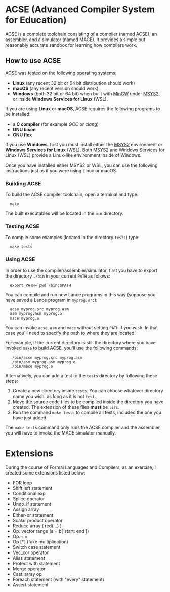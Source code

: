 # ACSE (Advanced Compiler System for Education)

ACSE is a complete toolchain consisting of a compiler (named ACSE), an
assembler, and a simulator (named MACE). It provides a simple but reasonably
accurate sandbox for learning how compilers work.

## How to use ACSE

ACSE was tested on the following operating systems:

- **Linux** (any recent 32 bit or 64 bit distribution should work)
- **macOS** (any recent version should work)
- **Windows** (both 32 bit or 64 bit) when built with
  [MinGW](http://www.mingw.org) under [MSYS2](https://www.msys2.org), or inside
  **Windows Services for Linux** (WSL).

If you are using **Linux** or **macOS**, ACSE requires the following programs
to be installed:

- a **C compiler** (for example *GCC* or *clang*)
- **GNU bison**
- **GNU flex**

If you use **Windows**, first you must install either the
[MSYS2](https://www.msys2.org) environment or **Windows Services for Linux**
(WSL). Both MSYS2 and Windows Services for Linux (WSL) provide a Linux-like
environment inside of Windows.

Once you have installed either MSYS2 or WSL, you can use the following
instructions just as if you were using Linux or macOS.

### Building ACSE

To build the ACSE compiler toolchain, open a terminal and type:

      make

The built executables will be located in the `bin` directory.

### Testing ACSE

To compile some examples (located in the directory `tests`) type:

      make tests

### Using ACSE

In order to use the compiler/assembler/simulator, first you have
to export the directory `./bin` in your current `PATH` as follows:

      export PATH=`pwd`/bin:$PATH

You can compile and run new Lance programs in this way (suppose you
have saved a Lance program in `myprog.src`):

      acse myprog.src myprog.asm
      asm myprog.asm myprog.o
      mace myprog.o

You can invoke `acse`, `asm` and `mace` without setting `PATH` if you wish. In
that case you'll need to specify the path to where they are located.

For example, if the current directory is still the directory where you have
invoked `make` to build ACSE, you'll use the following commands:

      ./bin/acse myprog.src myprog.asm
      ./bin/asm myprog.asm myprog.o
      ./bin/mace myprog.o

Alternatively, you can add a test to the `tests` directory by following these
steps:

1. Create a new directory inside `tests`. You can choose whatever directory
   name you wish, as long as it is not `test`.
2. Move the source code files to be compiled inside the directory you have
   created. The extension of these files **must** be `.src`.
3. Run the command `make tests` to compile all tests, included the one you have
   just added.
   
The `make tests` command only runs the ACSE compiler and the assembler, you
will have to invoke the MACE simulator manually.

# Extensions 

During the course of Formal Languages and Compilers, as an exercise, I created some extensions listed below:
 - FOR loop
 - Shift left statement
 - Conditional exp
 - Splice operator
 - Undo_if statement
 - Assign array
 - Either-or statement
 - Scalar product operator
 - Reduce array ( red(...) )
 - Op. vector range (a = b[ start: end ])
 - Op. +=
 - Op [*] (fake multiplication)
 - Switch case statement
 - Vec_xor operator
 - Alias statement
 - Protect with statement
 - Merge operator
 - Cast_array op
 - Foreach statement (with "every" statement)
 - Assert statement


